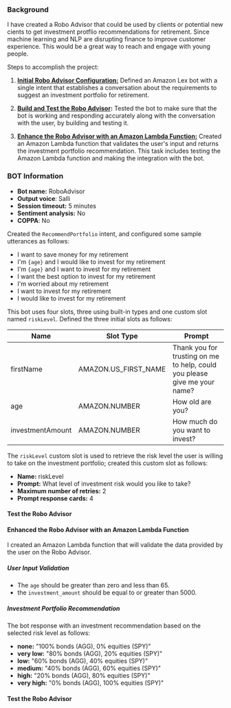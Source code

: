 ### Background

I have created a Robo Advisor that could be used by clients or potential new cients to get investment protflio recommendations for retirement. Since machine learning and NLP are disrupting finance to improve customer experience. This would be a great way to reach and engage with young people.

Steps to accomplish the project:

1. **[Initial Robo Advisor Configuration:](#Initial-Robo-Advisor-Configuration)** Defined an Amazon Lex bot with a single intent that establishes a conversation about the requirements to suggest an investment portfolio for retirement.

2. **[Build and Test the Robo Advisor](#Build-and-Test-the-Robo-Advisor):** Tested the bot to make sure that the bot is working and responding accurately along with the conversation with the user, by building and testing it.

3. **[Enhance the Robo Advisor with an Amazon Lambda Function:](#Enhance-the-Robo-Advisor-with-an-Amazon-Lambda-Function)** Created an Amazon Lambda function that validates the user's input and returns the investment portfolio recommendation. This task includes testing the Amazon Lambda function and making the integration with the bot.


### BOT Information


* **Bot name:** RoboAdvisor
* **Output voice**: Salli
* **Session timeout:** 5 minutes
* **Sentiment analysis:** No
* **COPPA**: No

Created the `RecommendPortfolio` intent, and configured some sample utterances as follows:

* I want to save money for my retirement
* I'm ​`{age}​` and I would like to invest for my retirement
* I'm `​{age}​` and I want to invest for my retirement
* I want the best option to invest for my retirement
* I'm worried about my retirement
* I want to invest for my retirement
* I would like to invest for my retirement

This bot uses four slots, three using built-in types and one custom slot named `riskLevel`. Defined the three initial slots as follows:


| Name             | Slot Type            | Prompt                                                                    |
| ---------------- | -------------------- | ------------------------------------------------------------------------- |
| firstName        | AMAZON.US_FIRST_NAME | Thank you for trusting on me to help, could you please give me your name? |
| age              | AMAZON.NUMBER        | How old are you?                                                          |
| investmentAmount | AMAZON.NUMBER        | How much do you want to invest?                                           |

The `riskLevel` custom slot is used to retrieve the risk level the user is willing to take on the investment portfolio; created this custom slot as follows:

* **Name:** riskLevel
* **Prompt:** What level of investment risk would you like to take?
* **Maximum number of retries:** 2
* **Prompt response cards:** 4






#### Test the Robo Advisor


#### Enhanced the Robo Advisor with an Amazon Lambda Function

I created an Amazon Lambda function that will validate the data provided by the user on the Robo Advisor. 


##### User Input Validation

* The `age` should be greater than zero and less than 65.
* the `investment_amount` should be equal to or greater than 5000.

##### Investment Portfolio Recommendation

The bot response with an investment recommendation based on the selected risk level as follows:

* **none:** "100% bonds (AGG), 0% equities (SPY)"
* **very low:** "80% bonds (AGG), 20% equities (SPY)"
* **low:** "60% bonds (AGG), 40% equities (SPY)"
* **medium:** "40% bonds (AGG), 60% equities (SPY)"
* **high:** "20% bonds (AGG), 80% equities (SPY)"
* **very high:** "0% bonds (AGG), 100% equities (SPY)"

#### Test the Robo Advisor




